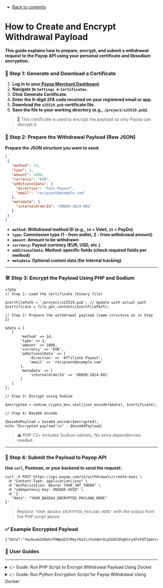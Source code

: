 * [Back to contents](../Readme.md#contents)

# How to Create and Encrypt Withdrawal Payload

**This guide explains how to prepare, encrypt, and submit a withdrawal request to the Payop API using your personal certificate and libsodium encryption.**


### **🧩 Step 1: Generate and Download a Certificate**



1. **Log in to your[ Payop Merchant Dashboard](https://payop.com/).**
2. **Navigate to <code>Settings</code> → <code>Certificates</code>.**
3. **Click Generate Certificate.**
4. **Enter the 6-digit 2FA code received on your registered email or app.**
5. **Download the <code>x25519.pub</code> certificate file.**
6. **Save the file to your working directory (e.g., <code>/project/x25519.pub</code>).**

> 🔐 This certificate is used to encrypt the payload so only Payop can decrypt it.



### **🧾 Step 2: Prepare the Withdrawal Payload (Raw JSON)**

**Prepare the JSON structure you want to send.**


```json
[
 {
   "method": 14,
   "type": 1,
   "amount": 1000,
   "currency": "EUR",
   "additionalData": {
     "direction": "Test Payout",
     "email": "recipient@example.com"
   },
   "metadata": {
     "internalOrderId": "ORDER-2024-001"
   }
 }
]
```

* **<code>method</code>: Withdrawal method ID (e.g., <code>14</code> = Volet, <code>15</code> = PayDo)**
* **<code>type</code>: Commission type (1 - from wallet, 2 - from withdrawal amount)**
* **<code>amount</code>: Amount to be withdrawn**
* **<code>currency</code>: Payout currency (EUR, USD, etc.)**
* **<code>additionalData</code>: Method-specific fields (check required fields per method)**
* **<code>metadata</code>: Optional custom data (for internal tracking)**


---


### **🛠️ Step 3: Encrypt the Payload Using PHP and Sodium**


```shell
<?php
// Step 1: Load the certificate (binary file)

$certFilePath = '/project/x25519.pub'; // Update with actual path
$certificate = file_get_contents($certFilePath);

// Step 2: Prepare the withdrawal payload (same structure as in Step 2)

$data = [
   [
       'method' => 14,
       'type' => 1,
       'amount' => 1000,
       'currency' => 'EUR',
       'additionalData' => [
           'direction' => 'Affiliate Payout',
           'email' => 'recipient@example.com'
       ],
       'metadata' => [
           'internalOrderId' => 'ORDER-2024-001'
       ]
   ]
];

// Step 3: Encrypt using Sodium

$encrypted = sodium_crypto_box_seal(json_encode($data), $certificate);

// Step 4: Base64 encode

$base64Payload = base64_encode($encrypted);
echo "Encrypted payload:\n" . $base64Payload;
```


> ⚠️ PHP 7.2+ includes Sodium natively. No extra dependencies needed.


---


### **🧪 Step 4: Submit the Payload to Payop API**

**Use <code>curl</code>, Postman, or your backend to send the request:**


```shell
curl -X POST https://api.payop.com/v1/withdrawals/create-mass \
 -H "Content-Type: application/json" \
 -H "Authorization: Bearer YOUR_JWT_TOKEN" \
 -H "idempotency-key: UNIQUE-UUID" \
 -d '{
   "data": "YOUR_BASE64_ENCRYPTED_PAYLOAD_HERE"
}'
```

> Replace <code>"YOUR_BASE64_ENCRYPTED_PAYLOAD_HERE"</code> with the output from the PHP script above.


### **✅ Example Encrypted Payload**


```
{"data":"YwukuaG2G0whJfHWpdIXrMay76o1\/VuSmUr8cpSUGCDhqEnry4FsFOTJpmccoQ6w\/Z2VmQKgkvJ\/Hz7v8VrvYSfoTsnX4cKvoUasgC2xOwgPdYzcmx5zIq4SlEHx418OwM\/oqAHb5cEO\/IFwBlMHzL1IAc7yFCwOjSUMg+8SNlawtTLGRNtIb8V6\/gqZRZXoyQHuXoclRE1tR\/2GZjjiD6aEM0JQPNg3NssPxuQuRiRAgzhMPrnCS53FQIjZrR9sVDcb4iJxhpXORHpSZ8vLgT9Ya6RSdsNUWrpaTUBr1MACULgN8Oib1G8U7PK3YoNb8APfibnAklTLuo7HDkvFB7FQ+xIOvYfg4LgK5vbQIRensLzGVz8ktIOyLpwOw2wBgf6HrUI2HiooCg+o9hR0qqRoZCSi\/psRgQU5Ry3fSSWsw+Q39pNCm9sbQvYQZ6akti7KrcDYdLAjKFKu3DdB2lX38shjErM\/QMxjBegeOsl50DouknCq1BImSCR5HYJhJgRP1sZo8S5RfiBjSzXbgcddaSG6kIkRirCt"}
```

### **📖	 User Guides**
---

<details>
   <summary> 👉 Guide: Run PHP Script to Encrypt Withdrawal Payload Using Docker</summary> 
 
### **✅ Prerequisites**

* Make sure **Docker** is installed on your machine.  

👉[You can download Docker Desktop here:](https://www.docker.com/products/docker-desktop)

### **Step 1: Prepare Your Project Folder**

1. Create a folder on your local machine:


```shell
mkdir payop-withdrawal-encrypt 
cd payop-withdrawal-encrypt

```



2. Create the `encrypt.php` script:


```shell
touch encrypt.php
```



3. Paste the following example script into `encrypt.php`:


```shell
<?php
$certFilePath = __DIR__ . '/c9f5753e-587f-41fa-9b2a-b7ab998d1bcc'; // Ensure your cert is here
$certificate = file_get_contents($certFilePath);
$data = [
   [
       'method' => 14,
       'type' => 1,
       'amount' => 1000,
       'currency' => 'EUR',
       'additionalData' => [
           'direction' => 'Test payout',
           'email' => 'recipient@example.com'
       ]
   ]
];
$encryptedPayload = sodium_crypto_box_seal(json_encode($data), $certificate);
$base64Payload = base64_encode($encryptedPayload);
echo "Encrypted Base64 Payload:\n\n" . $base64Payload . PHP_EOL;
```



4. Add your `с9f5753e-587f-41fa-9b2a-b7ab998d1bcc` certificate file to the same folder.

You should now have:


```shell
payop-withdrawal-encrypt/
├── encrypt.php
└── с9f5753e-587f-41fa-9b2a-b7ab998d1bcc
```



### **Step 2: Run Docker PHP Container**

Use this one-line Docker command to run your script inside a PHP container with Sodium installed:


```shell
docker run --rm -v "$PWD":/app -w /app php:8.2-cli php encrypt.php
```


If you are using **Windows CMD**, replace `$PWD` with `%cd%`:


```shell
docker run --rm -v %cd%:/app -w /app php:8.2-cli php encrypt.php
```



### **🧾 Expected Output**

You’ll get a response like this:


```shell
Encrypted Base64 Payload:  9kQ7v9nXLHjeOyIqi+hIJfEKuOCQZ2C5WWVcnmfPHUxh1EbK5g=
```



### **📌 Notes**



* PHP 7.2+ is required because Sodium is built-in from PHP 7.2 and later.
* If you want to run the script multiple times, just run the Docker command again.
* You **don’t need to install PHP locally** — Docker handles everything inside the container.
</details>


<details>
  <summary> 👉 Guide: Run Python Encryption Script for Payop Withdrawal Using Docker</summary>  

 ### **✅ Prerequisites**


👉[**Docker** must be installed](https://www.docker.com/products/docker-desktop)


### **Step 1: Prepare the Project Folder**



1. Create a folder and enter it:


```shell
mkdir payop-python-encrypt 
cd payop-python-encrypt
```



2. Create the encryption script:


```shell
touch encrypt.py
```



3. Paste the following code into `encrypt.py`:


```shell
# encrypt.py
import libnacl
import base64
# Withdrawal data payload
message = '[{"method": 7, "amount": 0.2, "currency": "USD", "type": "1", "additionalData": {"walletNumber": "41001560683733", "direction": "Test payout"}},{"method": 7, "amount": 0.2, "currency": "USD", "type": "1", "additionalData": {"walletNumber": "51001560683733", "direction": "Test payout 2"}}]'
# Your certificate (Base64-encoded x25519 public key)
publicKey = 'ZyC4u8gs6ivyu3FxPUuIJJqq560Xt5pGdnBgI8S11nk='
# Encrypt and encode
box = libnacl.crypto_box_seal(message.encode(), base64.b64decode(publicKey))
print("\nEncrypted Base64 Payload:\n")
print(base64.b64encode(box).decode())
```


 


### **Step 2: Create a Dockerfile**


```shell
touch Dockerfile
```


Paste this into the `Dockerfile`:


```shell
FROM python:3.10-slim
RUN pip install libnacl
WORKDIR /app
COPY encrypt.py .
CMD ["python", "encrypt.py"]
```



### **Step 3: Build and Run the Docker Container**



1. Build the Docker image:


```shell
docker build -t payop-encrypt .
```



2. Run the container:


```shell
docker run --rm payop-encrypt
```



### **✅ Output**

You should see similar result:


```shell
Encrypted Base64 Payload:  9kQ7v9nXLHjeOyIqi+hIJfEKuOCQZ2C5WWVcnmfPHUxh1EbK5g=
```

</details>
